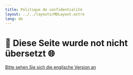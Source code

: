```yaml
---
title: Politique de confidentialité
layout: ../../layouts/MDLayout.astro
lang: de
---
```


# 🚧 Diese Seite wurde not nicht übersetzt 🌐

[Bitte sehen Sie sich die englische Version an](../../terms/)
